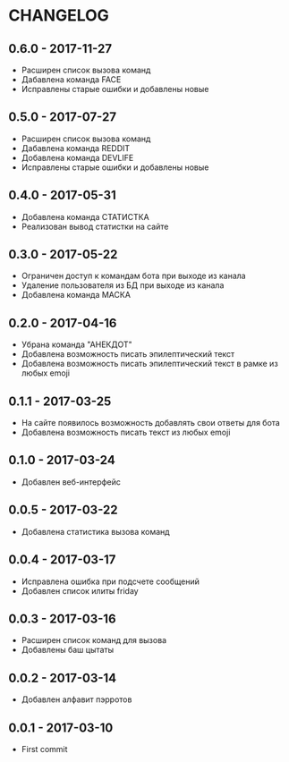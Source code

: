 # CHANGELOG


## 0.6.0 - 2017-11-27
- Расширен список вызова команд
- Дабавлена команда FACE
- Исправлены старые ошибки и добавлены новые

## 0.5.0 - 2017-07-27
- Расширен список вызова команд
- Дабавлена команда REDDIT
- Добавлена команда DEVLIFE
- Исправлены старые ошибки и добавлены новые

## 0.4.0 - 2017-05-31
- Добавлена команда СТАТИСТКА
- Реализован вывод статистки на сайте

## 0.3.0 - 2017-05-22
- Ограничен доступ к командам бота при выходе из канала
- Удаление пользователя из БД при выходе из канала
- Добавлена команда МАСКА

## 0.2.0 - 2017-04-16
- Убрана команда "АНЕКДОТ"
- Добавлена возможность писать эпилептический текст
- Добавлена возможность писать эпилептический текст в рамке из любых emoji

## 0.1.1 - 2017-03-25
- На сайте появилось возможность добавлять свои ответы для бота
- Добавлена возможность писать текст из любых emoji

## 0.1.0 - 2017-03-24
- Добавлен веб-интерфейс

## 0.0.5 - 2017-03-22
- Добавлена статистика вызова команд

## 0.0.4 - 2017-03-17
- Исправлена ошибка при подсчете сообщений
- Добавлен список илиты friday

## 0.0.3 - 2017-03-16
- Расширен список команд для вызова
- Добавлены баш цытаты

## 0.0.2 - 2017-03-14
- Добавлен алфавит пэрротов

## 0.0.1 - 2017-03-10
- First commit
